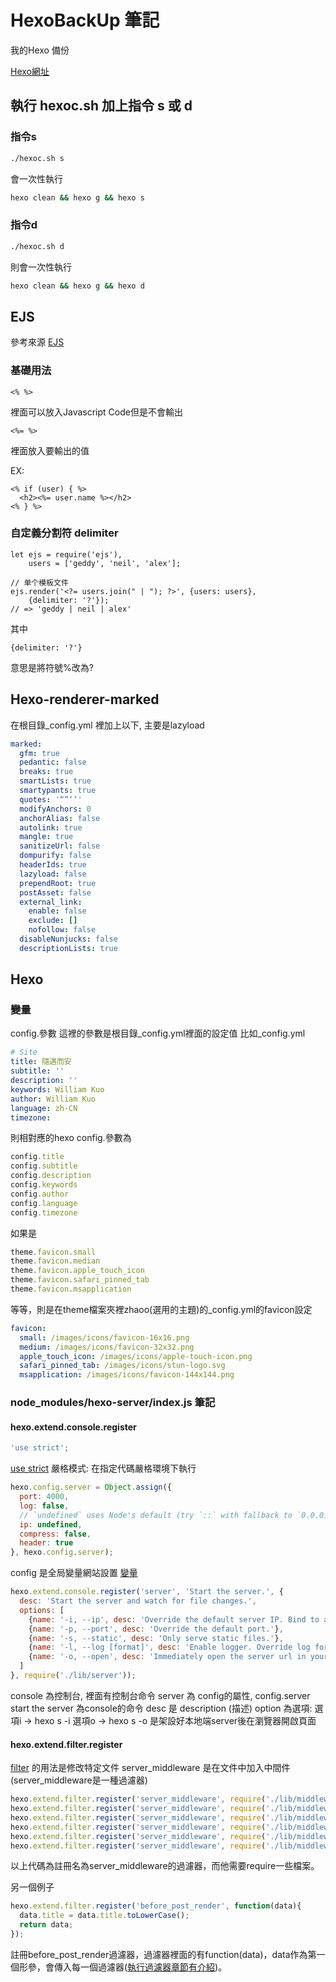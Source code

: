 # HexoBackUp 筆記
我的Hexo 備份

[Hexo網址](www.yuweikuo.top)

## 執行 hexoc.sh 加上指令 s 或 d

### 指令s

```bash
./hexoc.sh s
```

會一次性執行

```bash
hexo clean && hexo g && hexo s 
```

### 指令d

```bash
./hexoc.sh d
```

則會一次性執行

```bash
hexo clean && hexo g && hexo d 
```

## EJS

參考來源
[EJS](https://ejs.bootcss.com/#install)

### 基礎用法

```ejs
<% %>
```
裡面可以放入Javascript Code但是不會輸出

```ejs
<%= %>
```
裡面放入要輸出的值

EX:
```ejs
<% if (user) { %>
  <h2><%= user.name %></h2>
<% } %>
```
### 自定義分割符 delimiter

```ejs
let ejs = require('ejs'),
    users = ['geddy', 'neil', 'alex'];

// 单个模板文件
ejs.render('<?= users.join(" | "); ?>', {users: users},
    {delimiter: '?'});
// => 'geddy | neil | alex'

```
其中 
```ejs
{delimiter: '?'}
```
意思是將符號%改為?

## Hexo-renderer-marked

在根目錄_config.yml 裡加上以下, 主要是lazyload
```yml
marked:
  gfm: true
  pedantic: false
  breaks: true
  smartLists: true
  smartypants: true
  quotes: '“”‘’'
  modifyAnchors: 0
  anchorAlias: false
  autolink: true
  mangle: true
  sanitizeUrl: false
  dompurify: false
  headerIds: true
  lazyload: false
  prependRoot: true
  postAsset: false
  external_link:
    enable: false
    exclude: []
    nofollow: false
  disableNunjucks: false
  descriptionLists: true
```
## Hexo 

### 變量

config.參數
這裡的參數是根目錄_config.yml裡面的設定值
比如_config.yml

```yml
# Site
title: 隨遇而安
subtitle: ''
description: ''
keywords: William Kuo
author: William Kuo
language: zh-CN
timezone: 
```

則相對應的hexo config.參數為
```js
config.title
config.subtitle
config.description
config.keywords
config.author
config.language
config.timezone
```

如果是
```js
theme.favicon.small
theme.favicon.median
theme.favicon.apple_touch_icon
theme.favicon.safari_pinned_tab
theme.favicon.msapplication
```
等等，則是在theme檔案夾裡zhaoo(選用的主題)的_config.yml的favicon設定

```yml
favicon:
  small: /images/icons/favicon-16x16.png
  medium: /images/icons/favicon-32x32.png
  apple_touch_icon: /images/icons/apple-touch-icon.png
  safari_pinned_tab: /images/icons/stun-logo.svg
  msapplication: /images/icons/favicon-144x144.png
```

### node_modules/hexo-server/index.js 筆記

#### hexo.extend.console.register 

```js
'use strict';
```
[use strict](https://www.runoob.com/js/js-strict.html)
嚴格模式: 在指定代碼嚴格環境下執行


```js
hexo.config.server = Object.assign({
  port: 4000,
  log: false,
  // `undefined` uses Node's default (try `::` with fallback to `0.0.0.0`)
  ip: undefined,
  compress: false,
  header: true
}, hexo.config.server);
```
config 是全局變量網站設置
[變量](https://hexo.io/zh-cn/docs/variables)


```js
hexo.extend.console.register('server', 'Start the server.', {
  desc: 'Start the server and watch for file changes.',
  options: [
    {name: '-i, --ip', desc: 'Override the default server IP. Bind to all IP address by default.'},
    {name: '-p, --port', desc: 'Override the default port.'},
    {name: '-s, --static', desc: 'Only serve static files.'},
    {name: '-l, --log [format]', desc: 'Enable logger. Override log format.'},
    {name: '-o, --open', desc: 'Immediately open the server url in your default web browser.'}
  ]
}, require('./lib/server'));
```
console 為控制台, 裡面有控制台命令
server 為 config的屬性, config.server
start the server 為console的命令
desc 是 description (描述)
option 為選項:
選項i $\rightarrow$ hexo s -i 
選項o $\rightarrow$ hexo s -o 是架設好本地端server後在瀏覽器開啟頁面 

#### hexo.extend.filter.register

[filter](https://hexo.io/zh-cn/api/filter) 的用法是修改特定文件
server_middleware 是在文件中加入中間件 (server_middleware是一種過濾器)

```js
hexo.extend.filter.register('server_middleware', require('./lib/middlewares/header'));
hexo.extend.filter.register('server_middleware', require('./lib/middlewares/gzip'));
hexo.extend.filter.register('server_middleware', require('./lib/middlewares/logger'));
hexo.extend.filter.register('server_middleware', require('./lib/middlewares/route'));
hexo.extend.filter.register('server_middleware', require('./lib/middlewares/static'));
hexo.extend.filter.register('server_middleware', require('./lib/middlewares/redirect'));
```
以上代碼為註冊名為server_middleware的過濾器，而他需要require一些檔案。

另一個例子

```js
hexo.extend.filter.register('before_post_render', function(data){
  data.title = data.title.toLowerCase();
  return data;
});
```
註冊before_post_render過濾器，過濾器裡面的有function(data)，data作為第一個形參，會傳入每一個過濾器([執行過濾器章節有介紹](https://hexo.io/zh-cn/api/filter))。



